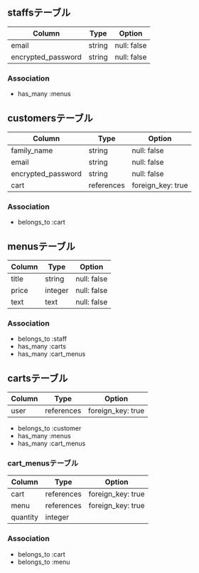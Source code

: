 ## staffsテーブル

| Column             | Type   | Option      |
| ------------------ | ------ | ----------- |
| email              | string | null: false |
| encrypted_password | string | null: false |

### Association
- has_many :menus

## customersテーブル

| Column             | Type       | Option            |
| ------------------ | ---------- | ----------------- |
| family_name        | string     | null: false       |
| email              | string     | null: false       |
| encrypted_password | string     | null: false       |
| cart               | references | foreign_key: true |

### Association
- belongs_to :cart

## menusテーブル

| Column | Type    | Option      |
| ------ | ------  | ----------- |
| title  | string  | null: false |
| price  | integer | null: false |
| text   | text    | null: false |

### Association
- belongs_to :staff
- has_many :carts
- has_many :cart_menus

## cartsテーブル

| Column | Type       | Option            |
| ------ | ---------- | ----------------- |
| user   | references | foreign_key: true |

- belongs_to :customer
- has_many :menus
- has_many :cart_menus

### cart_menusテーブル

| Column   | Type         | Option            |
| -------- | ------------ | ----------------- |
| cart     | references   | foreign_key: true |
| menu     | references   | foreign_key: true |
| quantity | integer      |                   |

### Association

- belongs_to :cart
- belongs_to :menu